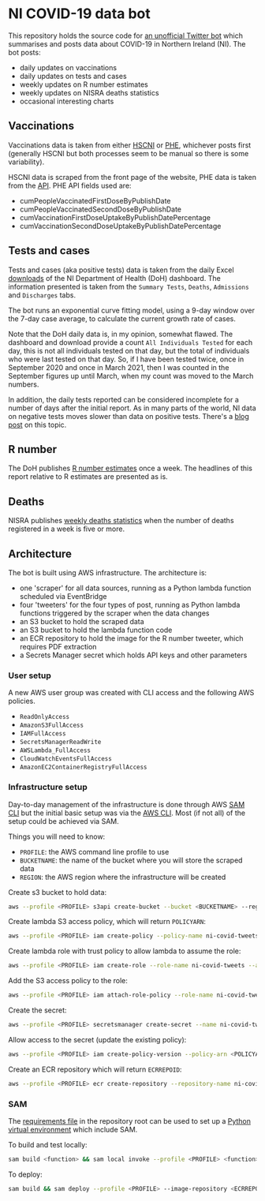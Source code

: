# NI COVID-19 data bot

This repository holds the source code for [an unofficial Twitter bot](https://twitter.com/ni_covid19_data) which summarises and posts data about COVID-19 in Northern Ireland (NI). The bot posts:

* daily updates on vaccinations
* daily updates on tests and cases
* weekly updates on R number estimates
* weekly updates on NISRA deaths statistics
* occasional interesting charts

## Vaccinations

Vaccinations data is taken from either [HSCNI](https://covid-19.hscni.net/) or [PHE](https://coronavirus.data.gov.uk/), whichever posts first (generally HSCNI but both processes seem to be manual so there is some variability).

HSCNI data is scraped from the front page of the website, PHE data is taken from the [API](https://coronavirus.data.gov.uk/details/download). PHE API fields used are:

* cumPeopleVaccinatedFirstDoseByPublishDate
* cumPeopleVaccinatedSecondDoseByPublishDate
* cumVaccinationFirstDoseUptakeByPublishDatePercentage
* cumVaccinationSecondDoseUptakeByPublishDatePercentage

## Tests and cases

Tests and cases (aka positive tests) data is taken from the daily Excel [downloads](https://www.health-ni.gov.uk/articles/covid-19-daily-dashboard-updates) of the NI Department of Health (DoH) dashboard. The information presented is taken from the `Summary Tests`, `Deaths`, `Admissions` and `Discharges` tabs.

The bot runs an exponential curve fitting model, using a 9-day window over the 7-day case average, to calculate the current growth rate of cases.

Note that the DoH daily data is, in my opinion, somewhat flawed. The dashboard and download provide a count `All Individuals Tested` for each day, this is not all individuals tested on that day, but the total of individuals who were last tested on that day. So, if I have been tested twice, once in September 2020 and once in March 2021, then I was counted in the September figures up until March, when my count was moved to the March numbers.

In addition, the daily tests reported can be considered incomplete for a number of days after the initial report. As in many parts of the world, NI data on negative tests moves slower than data on positive tests. There's a [blog post](https://codeandnumbers.co.uk/data-dynamics-and-covid-19/) on this topic.

## R number

The DoH publishes [R number estimates](https://www.health-ni.gov.uk/R-Number) once a week. The headlines of this report relative to R estimates are presented as is.

## Deaths

NISRA publishes [weekly deaths statistics](https://www.nisra.gov.uk/publications/weekly-death-statistics-northern-ireland-2021) when the number of deaths registered in a week is five or more.

## Architecture

The bot is built using AWS infrastructure. The architecture is:

* one 'scraper' for all data sources, running as a Python lambda function scheduled via EventBridge
* four 'tweeters' for the four types of post, running as Python lambda functions triggered by the scraper when the data changes
* an S3 bucket to hold the scraped data
* an S3 bucket to hold the lambda function code
* an ECR repository to hold the image for the R number tweeter, which requires PDF extraction
* a Secrets Manager secret which holds API keys and other parameters

### User setup

A new AWS user group was created with CLI access and the following AWS policies.

* `ReadOnlyAccess`
* `AmazonS3FullAccess`
* `IAMFullAccess`
* `SecretsManagerReadWrite`
* `AWSLambda_FullAccess`
* `CloudWatchEventsFullAccess`
* `AmazonEC2ContainerRegistryFullAccess`

### Infrastructure setup

Day-to-day management of the infrastructure is done through AWS [SAM CLI](https://aws.amazon.com/serverless/sam/) but the initial basic setup was via the [AWS CLI](https://aws.amazon.com/cli/). Most (if not all) of the setup could be achieved via SAM.

Things you will need to know:

* `PROFILE`: the AWS command line profile to use
* `BUCKETNAME`: the name of the bucket where you will store the scraped data
* `REGION`: the AWS region where the infrastructure will be created

Create s3 bucket to hold data:

```bash
aws --profile <PROFILE> s3api create-bucket --bucket <BUCKETNAME> --region <REGION> --create-bucket-configuration LocationConstraint=<REGION>
```

Create lambda S3 access policy, which will return `POLICYARN`:

```bash
aws --profile <PROFILE> iam create-policy --policy-name ni-covid-tweets-lambda --policy-document file://ni-covid-tweets-lambda-policy.json
```

Create lambda role with trust policy to allow lambda to assume the role:

```bash
aws --profile <PROFILE> iam create-role --role-name ni-covid-tweets --assume-role-policy-document file://ni-covid-tweets-lambda-trust-policy.json
```

Add the S3 access policy to the role:

```bash
aws --profile <PROFILE> iam attach-role-policy --role-name ni-covid-tweets --policy-arn <POLICYARN>
```

Create the secret:

```bash
aws --profile <PROFILE> secretsmanager create-secret --name ni-covid-tweets --secret-string `cat secrets.json`
```

Allow access to the secret (update the existing policy):

```bash
aws --profile <PROFILE> iam create-policy-version --policy-arn <POLICYARN> --policy-document file://../ni-covid-tweets-lambda-policy.json --set-as-default
```

Create an ECR repository which will return `ECRREPOID`:

```bash
aws --profile <PROFILE> ecr create-repository --repository-name ni-covid-tweets --image-tag-mutability IMMUTABLE --image-scanning-configuration scanOnPush=true
```

### SAM

The [requirements file](requirements.txt) in the repository root can be used to set up a [Python virtual environment](https://docs.python.org/3/tutorial/venv.html) which include SAM.

To build and test locally:

```bash
sam build <function> && sam local invoke --profile <PROFILE> <function> --event events/new-<event>.json
```

To deploy:

```bash
sam build && sam deploy --profile <PROFILE> --image-repository <ECRREPOID>.dkr.ecr.<REGION>.amazonaws.com/ni-covid-tweets
```

